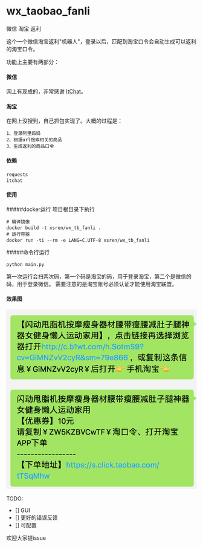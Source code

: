 # wx_taobao_fanli
微信 淘宝 返利

这个一个微信淘宝返利"机器人"，登录以后，匹配到淘宝口令会自动生成可以返利的淘宝口令。

功能上主要有两部分：
#### 微信
网上有现成的，非常感谢 [ItChat](https://github.com/littlecodersh/ItChat)。
#### 淘宝
在网上没搜到，自己抓包实现了。大概的过程是：
```
1、登录阿里妈妈
2、根据url搜索相关的商品
3、生成返利的商品口令
```

#### 依赖
```
requests
itchat
```

#### 使用
#####docker运行
项目根目录下执行
```
# 编译镜像
docker build -t xsren/wx_tb_fanli .
# 运行容器
docker run -ti --rm -e LANG=C.UTF-8 xsren/wx_tb_fanli
```
#####命令行运行
```
python main.py
```
第一次运行会扫两次码，第一个码是淘宝的码，用于登录淘宝，第二个是微信的码，用于登录微信。
需要注意的是淘宝账号必须认证才能使用淘宝联盟。

#### 效果图
![](效果图.png)


TODO:
- [] GUI
- [] 更好的错误反馈
- [] 可配置


欢迎大家提issue